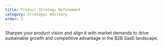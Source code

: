 ```yaml
---
title: Product Strategy Refinement
category: Strategic Advisory
order: 2
---
```

Sharpen your product vision and align it with market demands to drive sustainable growth and competitive advantage in the B2B SaaS landscape.
